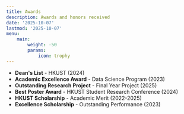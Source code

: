 ```yaml
---
title: Awards
description: Awards and honors received
date: '2025-10-07'
lastmod: '2025-10-07'
menu:
    main:
        weight: -50
        params:
            icon: trophy
---
```


- **Dean's List** - HKUST (2024)
- **Academic Excellence Award** - Data Science Program (2023)
- **Outstanding Research Project** - Final Year Project (2025)
- **Best Poster Award** - HKUST Student Research Conference (2024)
- **HKUST Scholarship** - Academic Merit (2022-2025)
- **Excellence Scholarship** - Outstanding Performance (2023)